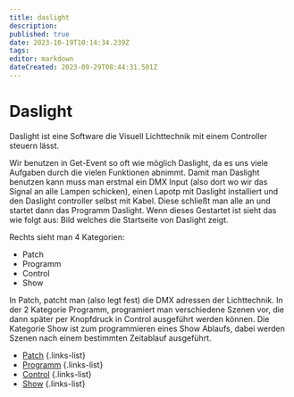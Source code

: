 ```yaml
---
title: daslight
description: 
published: true
date: 2023-10-19T10:14:34.239Z
tags: 
editor: markdown
dateCreated: 2023-09-29T08:44:31.501Z
---
```


# Daslight
Daslight ist eine Software die Visuell Lichttechnik mit einem Controller steuern lässt.

Wir benutzen in Get-Event so oft wie möglich Daslight, da es uns viele Aufgaben durch die vielen Funktionen abnimmt. 
Damit man Daslight benutzen kann muss man erstmal ein DMX Input (also dort wo wir das Signal an alle Lampen schicken), einen Lapotp mit Daslight installiert und den Daslight controller selbst mit Kabel.
Diese schließt man alle an und startet dann das Programm Daslight. Wenn dieses Gestartet ist sieht das wie folgt aus:
Bild welches die Startseite von Daslight zeigt.

Rechts sieht man 4 Kategorien:
- Patch
- Programm
- Control
- Show

In Patch, patcht man (also legt fest) die DMX adressen der Lichttechnik.
In der 2 Kategorie Programm, programiert man verschiedene Szenen vor, die dann später per Knopfdruck in Control ausgeführt werden können.
Die Kategorie Show ist zum programmieren eines Show Ablaufs, dabei werden Szenen nach einem bestimmten Zeitablauf ausgeführt.
- [Patch](/licht/Patch)
{.links-list}
- [Programm](/licht/Lampen)
{.links-list}
- [Control](/licht/Lampen)
{.links-list}
- [Show](/licht/Lampen)
{.links-list}